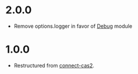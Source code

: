 2.0.0
=================
* Remove options.logger in favor of [Debug](https://www.npmjs.com/package/debug) module

1.0.0
=================
* Restructured from [connect-cas2](https://www.npmjs.com/package/connect-cas2).
